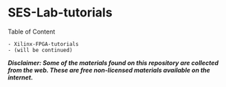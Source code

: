 # SES-Lab-tutorialsTable of Content    - Xilinx-FPGA-tutorials    - (will be continued)***Disclaimer: Some of the materials found on this repository are collectedfrom the web. These are free non-licensed materials available on the internet.***
